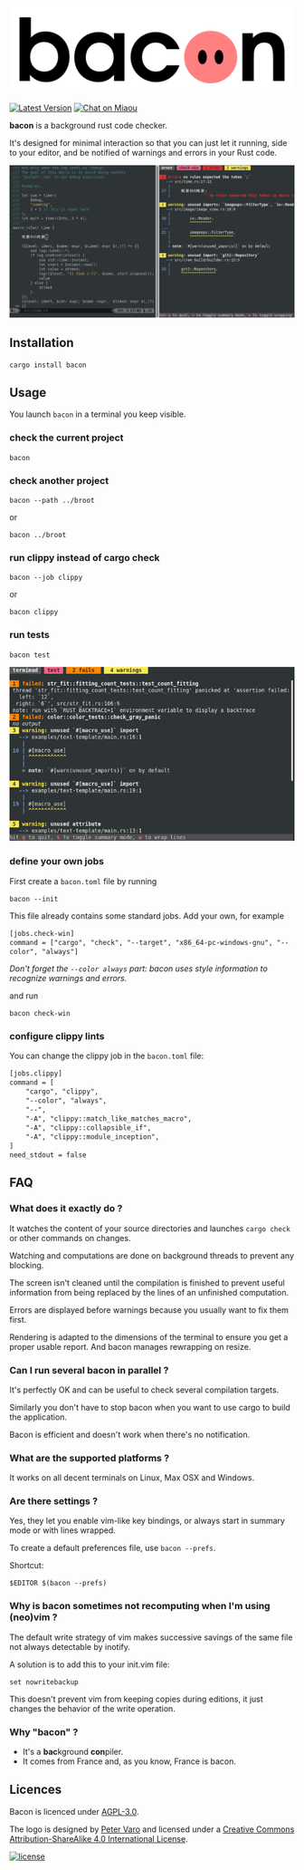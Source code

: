 ![bacon][logo]

[logo]: img/logo-text.png?raw=true "bacon"

[![Latest Version][s1]][l1] [![Chat on Miaou][s2]][l2]

[s1]: https://img.shields.io/crates/v/bacon.svg
[l1]: https://crates.io/crates/bacon

[s2]: https://miaou.dystroy.org/static/shields/room.svg
[l2]: https://miaou.dystroy.org/3768?rust


**bacon** is a background rust code checker.

It's designed for minimal interaction so that you can just let it running, side to your editor, and be notified of warnings and errors in your Rust code.

![screenshot](doc/screenshot.png)

## Installation

    cargo install bacon

## Usage

You launch `bacon` in a terminal you keep visible.

### check the current project

    bacon

### check another project

    bacon --path ../broot

or

    bacon ../broot

### run clippy instead of cargo check

    bacon --job clippy

or

    bacon clippy

### run tests

    bacon test

![bacon test](doc/test.png)

### define your own jobs

First create a `bacon.toml` file by running

    bacon --init

This file already contains some standard jobs. Add your own, for example

```
[jobs.check-win]
command = ["cargo", "check", "--target", "x86_64-pc-windows-gnu", "--color", "always"]
```

*Don't forget the `--color always` part: bacon uses style information to recognize warnings and errors.*

and run

    bacon check-win

### configure clippy lints

You can change the clippy job in the `bacon.toml` file:

```
[jobs.clippy]
command = [
	"cargo", "clippy",
	"--color", "always",
	"--",
	"-A", "clippy::match_like_matches_macro",
	"-A", "clippy::collapsible_if",
	"-A", "clippy::module_inception",
]
need_stdout = false
```

## FAQ

### What does it exactly do ?

It watches the content of your source directories and launches `cargo check` or other commands on changes.

Watching and computations are done on background threads to prevent any blocking.

The screen isn't cleaned until the compilation is finished to prevent useful information from being replaced by the lines of an unfinished computation.

Errors are displayed before warnings because you usually want to fix them first.

Rendering is adapted to the dimensions of the terminal to ensure you get a proper usable report. And bacon manages rewrapping on resize.

### Can I run several bacon in parallel ?

It's perfectly OK and can be useful to check several compilation targets.

Similarly you don't have to stop bacon when you want to use cargo to build the application.

Bacon is efficient and doesn't work when there's no notification.

### What are the supported platforms ?

It works on all decent terminals on Linux, Max OSX and Windows.

### Are there settings ?

Yes, they let you enable vim-like key bindings, or always start in summary mode or with lines wrapped.

To create a default preferences file, use `bacon --prefs`.

Shortcut:

    $EDITOR $(bacon --prefs)

### Why is bacon sometimes not recomputing when I'm using (neo)vim ?

The default write strategy of vim makes successive savings of the same file not always detectable by inotify.

A solution is to add this to your init.vim file:

	set nowritebackup

This doesn't prevent vim from keeping copies during editions, it just changes the behavior of the write operation.

### Why "bacon" ?

* It's a **bac**kground **con**piler.
* It comes from France and, as you know, France is bacon.

## Licences

Bacon is licenced under [AGPL-3.0](https://www.gnu.org/licenses/agpl-3.0.en.html).

The logo is designed by [Peter Varo][pv] and licensed under a
[Creative Commons Attribution-ShareAlike 4.0 International License][cc-lic].

[![license][cc-img]][cc-lic]

[pv]: https://petervaro.com
[cc-lic]: https://creativecommons.org/licenses/by-sa/4.0
[cc-img]: https://i.creativecommons.org/l/by-sa/4.0/80x15.png
